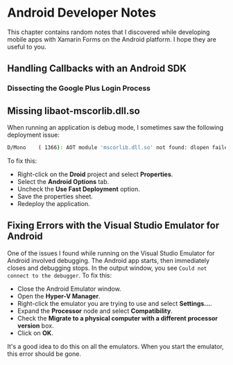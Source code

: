 # Android Developer Notes

This chapter contains random notes that I discovered while developing mobile apps
with Xamarin Forms on the Android platform.  I hope they are useful to you.

## Handling Callbacks with an Android SDK

### Dissecting the Google Plus Login Process

## Missing libaot-mscorlib.dll.so

When running an application is debug mode, I sometimes saw the following deployment issue:

```bash
D/Mono    ( 1366): AOT module 'mscorlib.dll.so' not found: dlopen failed: library "/data/app-lib/TaskList.Droid-2/libaot-mscorlib.dll.so" not found
```

To fix this:

* Right-click on the **Droid** project and select **Properties**.
* Select the **Android Options** tab.
* Uncheck the **Use Fast Deployment** option.
* Save the properties sheet.
* Redeploy the application.

## Fixing Errors with the Visual Studio Emulator for Android

One of the issues I found while running on the Visual Studio Emulator for Android involved debugging.  The Android app 
starts, then immediately closes and debugging stops.  In the output window, you see `Could not connect to the debugger`.
To fix this:

* Close the Android Emulator window.
* Open the **Hyper-V Manager**.
* Right-click the emulator you are trying to use and select **Settings...**.
* Expand the **Processor** node and select **Compatibility**.
* Check the **Migrate to a physical computer with a different processor version** box.
* Click on **OK**.

It's a good idea to do this on all the emulators.  When you start the emulator, this error should be gone.


